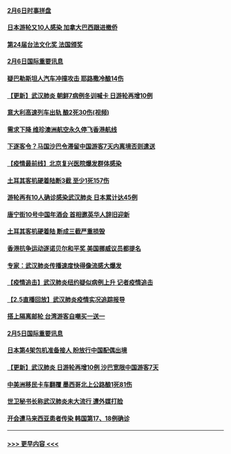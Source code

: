 #### [2月6日时事拼盘](../pages/prog202/a102771225.md?t=02070701) 
#### [日本游轮又10人感染 加拿大巴西跟进撤侨](../pages/prog202/a102771084.md?t=02070701) 
#### [第24届台法文化奖 法国颁奖](../pages/prog202/a102771032.md?t=02070701) 
#### [2月6日国际重要讯息](../pages/prog202/a102770794.md?t=02070701) 
#### [疑巴勒斯坦人汽车冲撞攻击 耶路撒冷酿14伤](../pages/prog202/a102770586.md?t=02070701) 
#### [【更新】武汉肺炎 朝鲜7病例冬训喊卡 日游轮再增10例](../pages/prog202/a102770740.md?t=02070701) 
#### [意大利高速列车出轨 酿2死30伤(视频)](../pages/prog202/a102770762.md?t=02070701) 
#### [需求下降 维珍澳洲航空永久停飞香港航线](../pages/prog202/a102770751.md?t=02070701) 
#### [下逐客令？马国沙巴令滞留中国游客7天内离境否则遣送](../pages/prog202/a102770640.md?t=02070701) 
#### [【疫情最前线】北京复兴医院爆发群体感染](../pages/prog202/a102770602.md?t=02070701) 
#### [土耳其客机硬着陆断3截 至少1死157伤](../pages/prog202/a102770508.md?t=02070701) 
#### [游轮再有10人确诊感染武汉肺炎 日本累计达45例](../pages/prog202/a102770476.md?t=02070701) 
#### [唐宁街10号中国年酒会 首相邀英华人辞旧迎新](../pages/prog202/a102770458.md?t=02070701) 
#### [土耳其客机硬着陆 断成三截严重损毁](../pages/prog202/a102770239.md?t=02070701) 
#### [香港抗争运动逐诺贝尔和平奖 美国挪威议员都提名](../pages/prog202/a102770390.md?t=02070701) 
#### [专家：武汉肺炎传播速度快得像流感大爆发](../pages/prog202/a102770132.md?t=02070701) 
#### [【疫情追击】武汉肺炎纽约疑似病例上升 记者疫情追击](../pages/prog202/a102770000.md?t=02070701) 
#### [【2.5直播回放】武汉肺炎疫情实况追踪报导](../pages/prog202/a102769913.md?t=02070701) 
#### [搭上隔离邮轮 台湾游客自嘲买一送一](../pages/prog202/a102769845.md?t=02070701) 
#### [2月5日国际重要讯息](../pages/prog202/a102769821.md?t=02070701) 
#### [日本第4架包机准备接人 盼放行中国配偶出境](../pages/prog202/a102769765.md?t=02070701) 
#### [【更新】武汉肺炎 日游轮再增10例 沙巴宽限中国游客7天](../pages/prog202/a102758911.md?t=02070701) 
#### [中美洲移民卡车翻覆 墨西哥北上公路酿1死81伤](../pages/prog202/a102769703.md?t=02070701) 
#### [世卫秘书长称武汉肺炎未大流行 遭外媒打脸](../pages/prog202/a102769679.md?t=02070701) 
#### [开会遭马来西亚患者传染 韩国第17、18例确诊](../pages/prog202/a102769600.md?t=02070701) 

----
#### [ >>> 更早内容 <<< ](../indexes/prog202-earlier.md)
